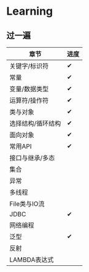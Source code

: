 # Learning
## 过一遍
| **章节** | **进度** |
|---|---|
|关键字/标识符|✔︎|
|常量|✔︎|
|变量/数据类型|✔︎|
|运算符/操作符|✔︎|
|类与对象|✔︎|
|选择结构/循环结构|✔︎|
|面向对象|✔︎|
|常用API|✔︎|
|接口与继承/多态||
|集合||
|异常||
|多线程||
|File类与IO流||
|JDBC|✔︎|
|网络编程||
|泛型|✔︎|
|反射||
|LAMBDA表达式||
  
